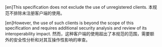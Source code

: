 [en]This specification does not exclude the use of unregistered clients.
本规范不排除未注册客户端的使用。

[en]However, the use of such clients is beyond the scope of this specification and requires additional security analysis and review of its interoperability impact.
然而，这种客户端的使用超出了本规范的范围，需要额外的安全性分析和对其互操作性影响的审查。
